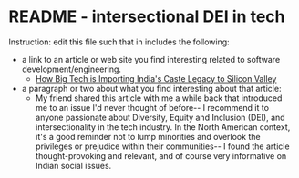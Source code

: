 # README - intersectional DEI in tech
Instruction: edit this file such that in includes the following: 
* a link to an article or web site you find interesting related to software development/engineering.
    + [How Big Tech is Importing India's Caste Legacy to Silicon Valley](https://www.bloomberg.com/news/features/2021-03-11/how-big-tech-is-importing-india-s-caste-legacy-to-silicon-valley)
* a paragraph or two about what you find interesting about that article:
    + My friend shared this article with me a while back that introduced me to an issue I'd never thought of before-- I recommend it to anyone passionate about Diversity, Equity and Inclusion (DEI), and intersectionality in the tech industry. In the North American context, it's a good reminder not to lump minorities and overlook the privileges or prejudice within their communities-- I found the article thought-provoking and relevant, and of course very informative on Indian social issues.
